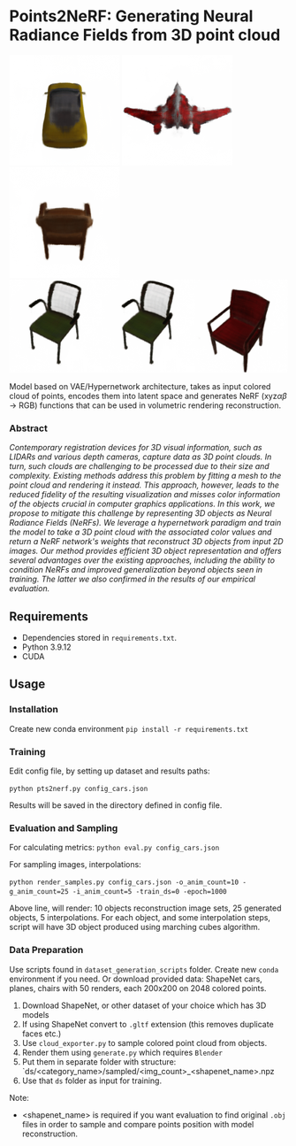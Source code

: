 # Points2NeRF: Generating Neural Radiance Fields from 3D point cloud


![Car](examples/car.gif) ![Plane](examples/plane.gif) ![Chair](examples/chair.gif)
![Interpolation](examples/interpolation.gif)

Model based on VAE/Hypernetwork architecture, takes as input colored cloud of points, encodes them into latent space and generates NeRF (xyz$\alpha\beta$ -> RGB) functions that can be used in volumetric rendering reconstruction.

### Abstract
*Contemporary registration devices for 3D visual information, such as LIDARs and various depth cameras, capture data as 3D point clouds. In turn, such clouds are challenging to be processed due to their size and complexity. Existing methods address this problem by fitting a mesh to the point cloud and rendering it instead. This approach, however, leads to the reduced fidelity of the resulting visualization and misses color information of the objects crucial in computer graphics applications. In this work, we propose to mitigate this challenge by representing 3D objects as Neural Radiance Fields (NeRFs). We leverage a hypernetwork paradigm and train the model to take a 3D point cloud with the associated color values and return a NeRF network's weights that reconstruct 3D objects from input 2D images. Our method provides efficient 3D object representation and offers several advantages over the existing approaches, including the ability to condition NeRFs and improved generalization beyond objects seen in training. The latter we also confirmed in the results of our empirical evaluation.*

## Requirements
- Dependencies stored in `requirements.txt`.
- Python 3.9.12
- CUDA

## Usage

### Installation
Create new conda environment 
 `pip install -r requirements.txt`
 
### Training
Edit config file, by setting up dataset and results paths:

`python pts2nerf.py config_cars.json`

Results will be saved in the directory defined in config file.

### Evaluation and Sampling

For calculating metrics:
`python eval.py config_cars.json`

For sampling images, interpolations:

`python render_samples.py config_cars.json -o_anim_count=10 -g_anim_count=25 -i_anim_count=5 -train_ds=0 -epoch=1000`

Above line, will render: 10 objects reconstruction image sets, 25 generated objects, 5 interpolations.
For each object, and some interpolation steps, script will have 3D object produced using marching cubes algorithm.
   
### Data Preparation
  
Use scripts found in `dataset_generation_scripts` folder. Create new `conda` environment if you need.
Or download provided data: ShapeNet cars, planes, chairs with 50 renders, each 200x200 on 2048 colored points.

1. Download ShapeNet, or other dataset of your choice which has 3D models
2. If using ShapeNet convert to `.gltf` extension (this removes duplicate faces etc.)
3. Use `cloud_exporter.py` to sample colored point cloud from objects.
4. Render them using `generate.py` which requires `Blender`
5. Put them in separate folder with structure: `ds/<category_name>/sampled/<img_count>_<shapenet_name>.npz
6. Use that `ds` folder as input for training.

Note:
- <shapenet_name> is required if you want evaluation to find original `.obj` files in order to sample and compare points position with model reconstruction.
